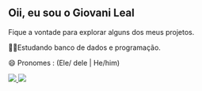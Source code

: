 ## Oii, eu sou o Giovani Leal  
Fique a vontade para explorar alguns dos meus projetos. 

👨‍💻Estudando banco de dados e programação. 

😄 Pronomes : (Ele/ dele | He/him) 


<div> 

<a href = "mailto:giovaniandradeleal@gmail.com"><img src="https://img.shields.io/badge/Gmail-D14836?style=for-the-badge&logo=gmail&logoColor=white" />
 <a href="https://www.linkedin.com/in/giovani-leal-21765a211/" target="_blank"> <img src="https://img.shields.io/badge/LinkedIn-0077B5?style=for-the-badge&logo=linkedin&logoColor=white" />



</div>
